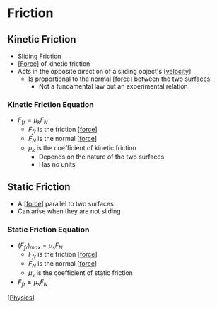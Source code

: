# Friction

## Kinetic Friction

- Sliding Friction
- [[Force]] of kinetic friction
- Acts in the opposite direction of a sliding object's [[velocity]]
  - Is proportional to the normal [[force]] between the two surfaces
    - Not a fundamental law but an experimental relation

### Kinetic Friction Equation

- $F_{fr} = \mu_kF_N$
  - $F_{fr}$ is the friction [[force]]
  - $F_N$ is the normal [[force]]
  - $\mu_k$ is the coefficient of kinetic friction
    - Depends on the nature of the two surfaces
    - Has no units

## Static Friction

- A [[force]] parallel to two surfaces
- Can arise when they are not sliding

### Static Friction Equation

- $(F_{fr})_{max} = \mu_sF_N$
  - $F_{fr}$ is the friction [[force]]
  - $F_N$ is the normal [[force]]
  - $\mu_s$ is the coefficient of static friction
- $F_{fr} \leq \mu_sF_N$

[[Physics]]

[//begin]: # "Autogenerated link references for markdown compatibility"
[Force]: force "Force"
[velocity]: velocity "Velocity"
[force]: force "Force"
[force]: force "Force"
[force]: force "Force"
[force]: force "Force"
[force]: force "Force"
[force]: force "Force"
[Physics]: physics "Physics"
[//end]: # "Autogenerated link references"